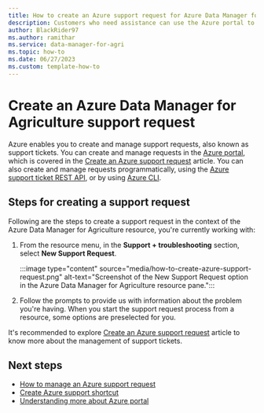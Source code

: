 ```yaml
---
title: How to create an Azure support request for Azure Data Manager for Agriculture resource
description: Customers who need assistance can use the Azure portal to find self-service solutions and to create and manage support requests for Azure Data Manager for Agriculture resource.
author: BlackRider97
ms.author: ramithar
ms.service: data-manager-for-agri
ms.topic: how-to
ms.date: 06/27/2023
ms.custom: template-how-to
---
```


# Create an Azure Data Manager for Agriculture support request

Azure enables you to create and manage support requests, also known as support tickets. You can create and manage requests in the [Azure portal](https://portal.azure.com), which is covered in the [Create an Azure support request](/azure/azure-portal/supportability/how-to-create-azure-support-request) article. You can also create and manage requests programmatically, using the [Azure support ticket REST API](/rest/api/support), or by using [Azure CLI](/cli/azure/azure-cli-support-request).

## Steps for creating a support request

Following are the steps to create a support request in the context of the Azure Data Manager for Agriculture resource, you're currently working with:

1. From the resource menu, in the **Support + troubleshooting** section, select **New Support Request**.

   :::image type="content" source="media/how-to-create-azure-support-request.png" alt-text="Screenshot of the New Support Request option in the Azure Data Manager for Agriculture resource pane.":::

2. Follow the prompts to provide us with information about the problem you're having. When you start the support request process from a resource, some options are preselected for you.

It's recommended to explore [Create an Azure support request](/azure/azure-portal/supportability/how-to-create-azure-support-request) article to know more about the management of support tickets.

## Next steps

- [How to manage an Azure support request](/azure/azure-portal/supportability/how-to-manage-azure-support-request)
- [Create Azure support shortcut](https://azure.microsoft.com/support/create-ticket)
- [Understanding more about Azure portal](/azure/azure-portal)
